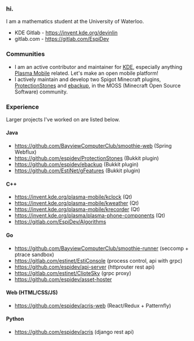 ### hi.
I am a mathematics student at the University of Waterloo.

* KDE Gitlab - https://invent.kde.org/devinlin
* gitlab.com - https://gitlab.com/EspiDev

### Communities 
* I am an active contributor and maintainer for [KDE](https://kde.org/), especially anything [Plasma Mobile](https://www.plasma-mobile.org/) related. Let's make an open mobile platform!
* I actively maintain and develop two Spigot Minecraft plugins, [ProtectionStones](https://github.com/espidev/ProtectionStones) and [ebackup](https://github.com/espidev/ebackup), in the MOSS (Minecraft Open Source Software) community.

### Experience
Larger projects I've worked on are listed below.
#### Java
* https://github.com/BayviewComputerClub/smoothie-web (Spring Webflux)
* https://github.com/espidev/ProtectionStones (Bukkit plugin)
* https://github.com/espidev/ebackup (Bukkit plugin)
* https://github.com/EstiNet/gFeatures (Bukkit plugin)
#### C++
* https://invent.kde.org/plasma-mobile/kclock (Qt)
* https://invent.kde.org/plasma-mobile/kweather (Qt)
* https://invent.kde.org/plasma-mobile/krecorder (Qt)
* https://invent.kde.org/plasma/plasma-phone-components (Qt)
* https://gitlab.com/EspiDev/Algorithms
#### Go
* https://github.com/BayviewComputerClub/smoothie-runner (seccomp + ptrace sandbox)
* https://gitlab.com/estinet/EstiConsole (process control, api with grpc)
* https://github.com/espidev/api-server (httprouter rest api)
* https://gitlab.com/estinet/ClioteSky (grpc proxy)
* https://github.com/espidev/asset-hoster
#### Web (HTML/CSS/JS)
* https://github.com/espidev/acris-web (React/Redux + Patternfly)
#### Python
* https://github.com/espidev/acris (django rest api)
